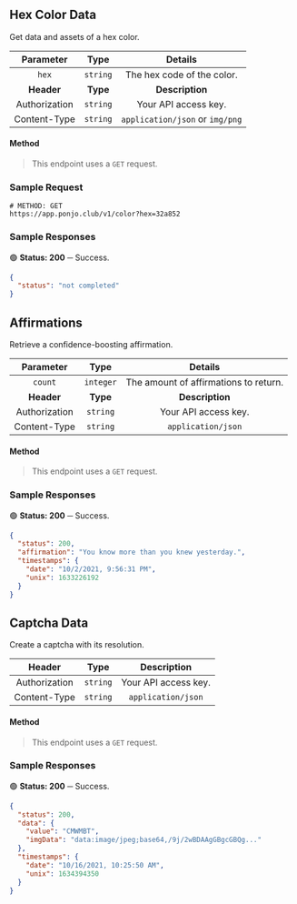 ## Hex Color Data

Get data and assets of a hex color.

| **Parameter** | **Type** | **Details** |
| :---: | :---: | :---: | 
| `hex` | `string` | The hex code of the color. |
| **Header** | **Type** | **Description** |
| Authorization | `string` | Your API access key. |
| Content-Type | `string` | `application/json` or `img/png` |

#### Method
> This endpoint uses a `GET` request.

### Sample Request

```shell
# METHOD: GET
https://app.ponjo.club/v1/color?hex=32a852
```

### Sample Responses

🟢 **Status: 200** ─ Success.

```json
{
  "status": "not completed"
}
```

## Affirmations

Retrieve a confidence-boosting affirmation.

| **Parameter** | **Type** | **Details** |
| :---: | :---: | :---: | 
| `count` | `integer` | The amount of affirmations to return. |
| **Header** | **Type** | **Description** |
| Authorization | `string` | Your API access key. |
| Content-Type | `string` | `application/json` |

#### Method
> This endpoint uses a `GET` request.

### Sample Responses

🟢 **Status: 200** ─ Success.

```json
{
  "status": 200,
  "affirmation": "You know more than you knew yesterday.",
  "timestamps": {
    "date": "10/2/2021, 9:56:31 PM",
    "unix": 1633226192
  }
}
```

## Captcha Data

Create a captcha with its resolution.

| **Header** | **Type** | **Description** |
| :---: | :---: | :---: | 
| Authorization | `string` | Your API access key. |
| Content-Type | `string` | `application/json` |

#### Method
> This endpoint uses a `GET` request.

### Sample Responses

🟢 **Status: 200** ─ Success.

```json
{
  "status": 200,
  "data": {
    "value": "CMWMBT",
    "imgData": "data:image/jpeg;base64,/9j/2wBDAAgGBgcGBQg..."
  },
  "timestamps": {
    "date": "10/16/2021, 10:25:50 AM",
    "unix": 1634394350
  }
}
```